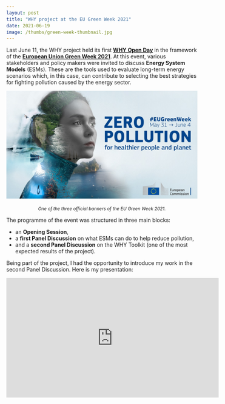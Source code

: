 ```yaml
---
layout: post
title: "WHY project at the EU Green Week 2021"
date: 2021-06-19
image: /thumbs/green-week-thumbnail.jpg
---
```

Last June 11, the WHY project held its first **[WHY Open Day](https://www.why-h2020.eu/news-events/eu-green-week-2021)** in the framework of the **[European Union Green Week 2021](https://www.eugreenweek.eu/)**. At this event, various stakeholders and policy makers were invited to discuss **Energy System Models** (ESMs). These are the tools used to evaluate long-term energy scenarios which, in this case, can contribute to selecting the best strategies for fighting pollution caused by the energy sector.

![](/img/green-week-banner.jpg)
*<center><small>One of the three official banners of the EU Green Week 2021.</small></center>*

The programme of the event was structured in three main blocks:

* an **Opening Session**,
* a **first Panel Discussion** on what ESMs can do to help reduce pollution,
* and a **second Panel Discussion** on the WHY Toolkit (one of the most expected results of the project).

Being part of the project, I had the opportunity to introduce my work in the second Panel Discussion. Here is my presentation:

<iframe width="560" height="315" src="https://www.youtube.com/embed/SxMdD9r9y3Q?start=785" title="YouTube video player" frameborder="0" allow="accelerometer; autoplay; clipboard-write; encrypted-media; gyroscope; picture-in-picture" allowfullscreen></iframe>

